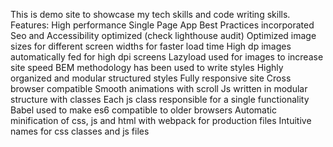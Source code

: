 This is demo site to showcase my tech skills and code writing skills.
Features:
High performance Single Page App
Best Practices incorporated
Seo and Accessibility optimized (check lighthouse audit)
Optimized image sizes for different screen widths for faster load time
High dp images automatically fed for high dpi screens
Lazyload used for images to increase site speed
BEM methodology has been used to write styles
Highly organized and modular structured styles
Fully responsive site
Cross browser compatible
Smooth animations with scroll
Js written in modular structure with classes
Each js class responsible for a single functionality
Babel used to make es6 compatible to older browsers
Automatic minification of css, js and html with webpack for production files
Intuitive names for css classes and js files
